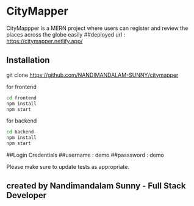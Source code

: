 # CityMapper

CityMappper is a MERN project where users can register and review the places across the globe easily
##deployed url : https://citymapper.netlify.app/

## Installation

git clone https://github.com/NANDIMANDALAM-SUNNY/citymapper

for frontend
```bash
cd frontend
npm install
npm start
```

for backend
```bash
cd backend
npm install
npm start
```

##Login Credentials
##username : demo
##passsword : demo



Please make sure to update tests as appropriate.

## created by Nandimandalam Sunny - Full Stack Developer
